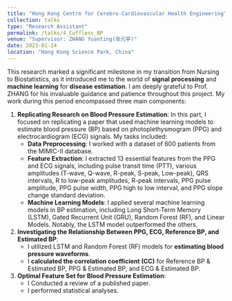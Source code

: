 ```yaml
---
title: "Hong Kong Centre for Cerebro-Cardiovascular Health Engineering"
collection: talks
type: "Research Assistant"
permalink: /talks/4_Cuffless_BP
venue: "Supervisor: ZHANG Yuanting(张元亭)"
date: 2023-01-24
location: "Hong Kong Science Park, China"
---
```


This research marked a significant milestone in my transition from Nursing to Biostatistics, as it introduced me to the world of **signal processing** and **machine learning** for **disease estimation**. I am deeply grateful to Prof. ZHANG for his invaluable guidance and patience throughout this project. My work during this period encompassed three main components:
1. **Replicating Research on Blood Pressure Estimation**: In this part, I focused on replicating a paper that used machine learning models to estimate blood pressure (BP) based on photoplethysmogram (PPG) and electrocardiogram (ECG) signals. My tasks included:
   * **Data Preprocessing**: I worked with a dataset of 600 patients from the MIMIC-II database.
   * **Feature Extraction**: I extracted 13 essential features from the PPG and ECG signals, including pulse transit time (PTT), various amplitudes (T-wave, Q-wave, R-peak, S-peak, Low-peak), QRS intervals, R to low-peak amplitudes, R-peak intervals, PPG pulse amplitude, PPG pulse width, PPG high to low interval, and PPG slope change standard deviation.
   * **Machine Learning Models**: I applied several machine learning models in BP estimation, including Long Short-Term Memory (LSTM), Gated Recurrent Unit (GRU), Random Forest (RF), and Linear Models. Notably, the LSTM model outperformed the others.
2. **Investigating the Relationship Between PPG, ECG, Reference BP, and Estimated BP**:
   * I utilized LSTM and Random Forest (RF) models for **estimating blood pressure waveforms**.
   * I **calculated the correlation coefficient (CC)** for Reference BP & Estimated BP, PPG & Estimated BP, and ECG & Estimated BP.
3. **Optimal Feature Set for Blood Pressure Estimation**:
   * I Conducted a review of a published paper.
   * I performed statistical analyses.

